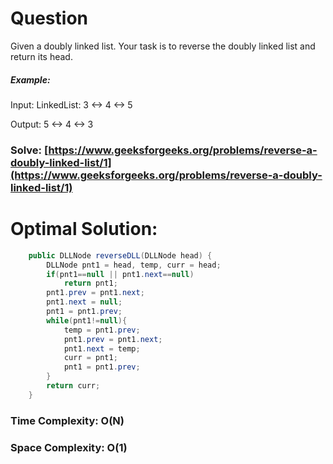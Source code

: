 # Question

Given a doubly linked list. Your task is to reverse the doubly linked list and return its head.



##### Example:

Input: LinkedList: 3 <-> 4 <-> 5

Output: 5 <-> 4 <-> 3



### Solve: [https://www.geeksforgeeks.org/problems/reverse-a-doubly-linked-list/1](https://www.geeksforgeeks.org/problems/reverse-a-doubly-linked-list/1)
   


# Optimal Solution:  
``` java
    public DLLNode reverseDLL(DLLNode head) {
        DLLNode pnt1 = head, temp, curr = head;
        if(pnt1==null || pnt1.next==null)
            return pnt1;
        pnt1.prev = pnt1.next;
        pnt1.next = null;
        pnt1 = pnt1.prev;
        while(pnt1!=null){
            temp = pnt1.prev;
            pnt1.prev = pnt1.next;
            pnt1.next = temp;
            curr = pnt1;
            pnt1 = pnt1.prev;
        }
        return curr;
    }
```
### Time Complexity: O(N)  
### Space Complexity: O(1)